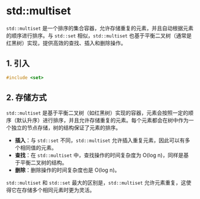# std::multiset

`std::multiset` 是一个排序的集合容器，允许存储重复的元素，并且自动根据元素的顺序进行排序。与 `std::set` 相似，`std::multiset` 也基于平衡二叉树（通常是红黑树）实现，提供高效的查找、插入和删除操作。

## 1. 引入

```C++
#include <set>
```

## 2. 存储方式

`std::multiset` 是基于平衡二叉树（如红黑树）实现的容器，元素会按照一定的顺序（默认升序）进行排序，并且允许存储重复的元素。每个元素都会在树中作为一个独立的节点存储，树的结构保证了元素的排序。

- **插入**：与 `std::set` 不同，`std::multiset` 允许插入重复元素，因此可以有多个相同值的元素。
- **查找**：在 `std::multiset` 中，查找操作的时间复杂度为 O(log n)，同样是基于平衡二叉树的结构。
- **删除**：删除操作的时间复杂度也是 O(log n)。

`std::multiset` 和 `std::set` 最大的区别是，`std::multiset` 允许元素重复，这使得它在存储多个相同元素时更为灵活。
